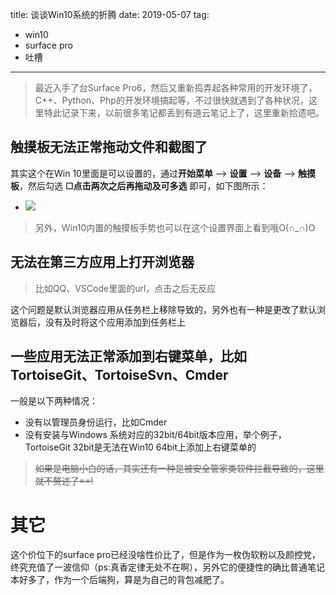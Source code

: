 title: 谈谈Win10系统的折腾
date: 2019-05-07
tag:
 - win10
 - surface pro
 - 吐槽
---

>最近入手了台Surface Pro6，然后又重新捣弄起各种常用的开发环境了，C++、Python、Php的开发环境搞起等，不过很快就遇到了各种状况，这里特此记录下来，以前很多笔记都丢到有道云笔记上了，这里重新拾遗吧。

## 触摸板无法正常拖动文件和截图了
其实这个在Win 10里面是可以设置的，通过**开始菜单**  --> **设置** --> **设备** --> **触摸板**，然后勾选 **☐点击两次之后再拖动及可多选** 即可，如下图所示：
 - ![](/assets/2019-05-08/1557245985050.png)

>另外，Win10内置的触摸板手势也可以在这个设置界面上看到哦O(∩_∩)O

## 无法在第三方应用上打开浏览器
>比如QQ、VSCode里面的url，点击之后无反应

这个问题是默认浏览器应用从任务栏上移除导致的，另外也有一种是更改了默认浏览器后，没有及时将这个应用添加到任务栏上

## 一些应用无法正常添加到右键菜单，比如TortoiseGit、TortoiseSvn、Cmder
一般是以下两种情况：
 - 没有以管理员身份运行，比如Cmder
 - 没有安装与Windows 系统对应的32bit/64bit版本应用，举个例子，TortoiseGit 32bit是无法在Win10 64bit上添加上右键菜单的

>~~如果是电脑小白的话，其实还有一种是被安全管家类软件拦截导致的，这里就不赘述了==!~~

# 其它
这个价位下的surface pro已经没啥性价比了，但是作为一枚伪软粉以及颜控党，终究充值了一波信仰（ps:真香定律无处不在啊），另外它的便捷性的确比普通笔记本好多了，作为一个后端狗，算是为自己的背包减肥了。